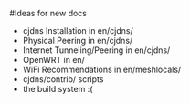 #Ideas for new docs

* cjdns Installation in en/cjdns/
* Physical Peering in en/cjdns/
* Internet Tunneling/Peering in en/cjdns/
* OpenWRT in en/
* WiFi Recommendations in en/meshlocals/
* cjdns/contrib/ scripts
* the build system :(
